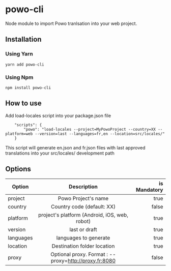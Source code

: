 # powo-cli

Node module to import Powo tranlsation into your web project.

## Installation
### Using Yarn
```
yarn add powo-cli
```
### Using Npm
```
npm install powo-cli
```

## How to use
Add load-locales script into your package.json file
```
    "scripts": {
        "powo": "load-locales --project=MyPowoProject --country=XX --platform=web --version=last --languages=fr,en --location=src/locales/"
    }
```
This script will generate en.json and fr.json files with last approved translations into your src/locales/ development path

## Options

| Option                     | Description                                                                       | is Mandatory  |
| -------------------------- |:---------------------------------------------------------------------------------:| -------------:|
| project                    | Powo Project's name                                                               | true          |
| country                    | Country code (default: XX)                                                        | false         |
| platform                   | project's platform (Android, iOS, web, robot)                                     | true          |
| version                    | last or draft                                                                     | true          |
| languages                  | languages to generate                                                             | true          |
| location                   | Destination folder location                                                       | true          |
| proxy                      | Optional proxy. Format : --proxy=http://proxy.fr:8080                             | false         |
